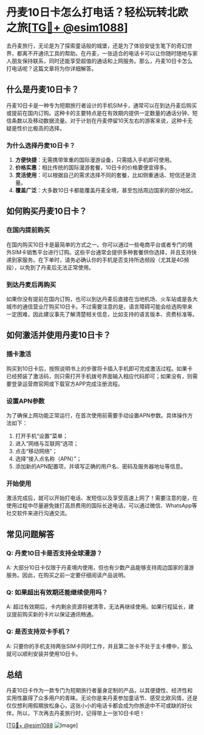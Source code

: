 # 丹麦10日卡怎么打电话？轻松玩转北欧之旅[[TG💪+ @esim1088](https://t.me/s/esim1088)]

去丹麦旅行，无论是为了探索童话般的城堡，还是为了体验安徒生笔下的奇幻世界，都离不开通讯工具的帮助。在丹麦，一张适合的电话卡可以让你随时随地与家人朋友保持联系，同时还能享受超值的通话和上网服务。那么，丹麦10日卡怎么打电话呢？这篇文章将为你详细解答。

## 什么是丹麦10日卡？

丹麦10日卡是一种专为短期旅行者设计的手机SIM卡，通常可以在到达丹麦后购买或提前在国内订购。这种卡的主要特点是在有效期内提供一定数量的通话分钟、短信条数以及移动数据流量。对于计划在丹麦停留10天左右的游客来说，这种卡无疑是性价比极高的选择。

### 为什么选择丹麦10日卡？

1. **方便快捷**：无需携带笨重的国际漫游设备，只需插入手机即可使用。
2. **价格实惠**：相比传统的国际漫游套餐，10日卡的价格要便宜得多。
3. **灵活使用**：可以根据自己的需求选择不同的套餐，比如侧重通话、短信还是流量。
4. **覆盖广泛**：大多数10日卡都能覆盖丹麦全境，甚至包括周边国家的部分地区。

## 如何购买丹麦10日卡？

### 在国内提前购买

在国内购买10日卡是最简单的方式之一。你可以通过一些电商平台或者专门的境外SIM卡销售平台进行订购。这些平台通常会提供多种套餐供你选择，并且支持快递到家服务。在下单时，请务必确认你的手机是否支持所选频段（尤其是4G频段），以免到了丹麦后无法正常使用。

### 到达丹麦后再购买

如果你没有提前在国内订购，也可以到达丹麦后直接在当地机场、火车站或是各大城市的通信营业厅购买10日卡。不过需要注意的是，语言障碍可能会给选购带来一定困难，因此建议事先了解清楚相关信息，比如支持的语言版本、资费标准等。

## 如何激活并使用丹麦10日卡？

### 插卡激活

购买到10日卡后，按照说明书上的步骤将卡插入手机即可完成激活过程。如果卡已经预装了激活码，则只需打开手机拨号界面输入相应代码即可；如果没有，则需要登录运营商官网或下载官方APP完成注册流程。

### 设置APN参数

为了确保上网功能正常运行，在首次使用前需要手动设置APN参数。具体操作方法如下：
1. 打开手机“设置”菜单；
2. 进入“网络与互联网”选项；
3. 点击“移动网络”；
4. 选择“接入点名称（APN）”；
5. 添加新的APN配置项，并填写正确的用户名、密码及服务器地址等信息。

### 开始使用

激活完成后，就可以开始打电话、发短信以及享受高速上网了！需要注意的是，在使用过程中尽量避免拨打高昂费用的国际长途电话，可以通过微信、WhatsApp等社交软件来进行沟通交流。

## 常见问题解答

### Q: 丹麦10日卡是否支持全球漫游？
A: 大部分10日卡仅限于丹麦境内使用，但也有少数产品能够支持周边国家的漫游服务。因此，在购买之前一定要仔细阅读产品说明。

### Q: 如果超出有效期还能继续使用吗？
A: 超过有效期后，卡内剩余资源将被清零，无法再继续使用。如果行程延长，建议提前购买新的卡片以保证通讯畅通。

### Q: 是否支持双卡手机？
A: 只要你的手机支持两张SIM卡同时工作，并且第二张卡不处于主卡槽中，那么就可以顺利安装并使用10日卡。

## 总结

丹麦10日卡作为一款专门为短期旅行者量身定制的产品，以其便捷性、经济性和实用性赢得了众多用户的青睐。无论你是来丹麦参加童话节、感受北欧风情，还是仅仅想利用假期放松身心，这张小小的电话卡都会成为你旅途中不可或缺的好伙伴。所以，下次再去丹麦旅行时，记得带上一张10日卡吧！

[[TG💪+ @esim1088](https://t.me/s/esim1088) ![Image](https://i.postimg.cc/4NQfJmqS/Snipaste-2025-05-13-00-14-12.png)]